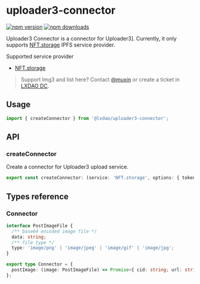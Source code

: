 
# uploader3-connector

[![npm version](https://badge.fury.io/js/%40lxdao%2Fuploader3-connector.svg)](https://badge.fury.io/js/%40lxdao%2Fuploader3-connector)
[![npm downloads](https://img.shields.io/npm/dm/%40lxdao%2Fuploader3-connector.svg)](https://www.npmjs.com/package/%40lxdao%2Fuploader3-connector)


Uploader3 Connector is a connector for Uploader3]. Currently, it only supports [NFT.storage](http://NFT.storage) IPFS service provider.

Supported service provider

- [NFT.storage](https://nft.storage/)

> Support Img3 and list here? Contact [@muxin](https://twitter.com/muxin_eth) or create a ticket in [LXDAO
  DC](https://discord.lxdao.io).

## Usage

```js copy
import { createConnector } from '@lxdao/uploader3-connector';
```

## API

### createConnector

Create a connector for Uploader3 upload service.

```ts
export const createConnector: (service: 'NFT.storage', options: { token: string }) => Connector;
```

## Types reference

### Connector

```ts
interface PostImageFile {
  /** base64 encoded image file */
  data: string;
  /** file type */
  type: 'image/png' | 'image/jpeg' | 'image/gif' | 'image/jpg';
}

export type Connector = {
  postImage: (image: PostImageFile) => Promise<{ cid: string; url: string }>;
};
```